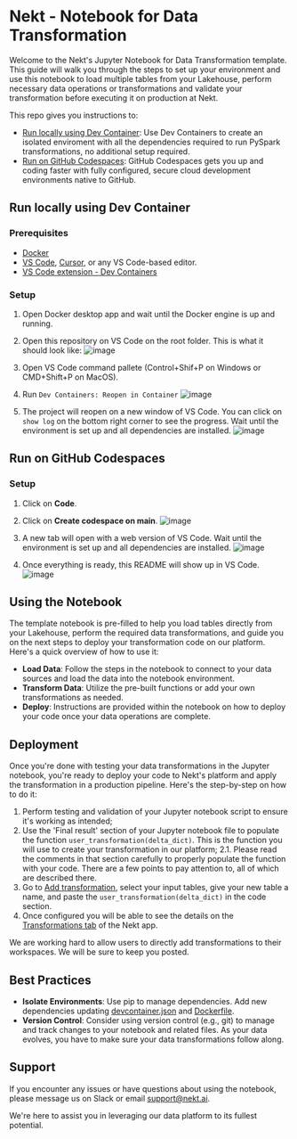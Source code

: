 # Nekt - Notebook for Data Transformation

Welcome to the Nekt's Jupyter Notebook for Data Transformation template. This guide will walk you through the steps to set up your environment and use this notebook to load multiple tables from your Lakehouse, perform necessary data operations or transformations and validate your transformation before executing it on production at Nekt.

This repo gives you instructions to:
- [Run locally using Dev Container](https://github.com/nektcom/nekt-dev-container?tab=readme-ov-file#run-locally-using-dev-container): Use Dev Containers to create an isolated enviroment with all the dependencies required to run PySpark transformations, no additional setup required.
- [Run on GitHub Codespaces](https://github.com/nektcom/nekt-dev-container?tab=readme-ov-file#run-on-github-codespaces): GitHub Codespaces gets you up and coding faster with fully configured, secure cloud development environments native to GitHub.

## Run locally using Dev Container

### Prerequisites

- [Docker](https://www.docker.com/get-started/)
- [VS Code](https://code.visualstudio.com/download), [Cursor](https://www.cursor.com/), or any VS Code-based editor.
- [VS Code extension - Dev Containers](https://marketplace.visualstudio.com/items?itemName=ms-vscode-remote.remote-containers)

### Setup

1. Open Docker desktop app and wait until the Docker engine is up and running.
2. Open this repository on VS Code on the root folder. This is what it should look like:
![image](https://github.com/user-attachments/assets/cf9adf68-4367-486e-8153-c0d222e0ae65)


3. Open VS Code command pallete (Control+Shif+P on Windows or CMD+Shift+P on MacOS).
4. Run `Dev Containers: Reopen in Container`
![image](https://github.com/user-attachments/assets/1f3ab775-0f34-4ef9-bcfd-7d4e2e2e2c26)

5. The project will reopen on a new window of VS Code. You can click on `show log` on the bottom right corner to see the progress. Wait until the environment is set up and all dependencies are installed.
   ![image](https://github.com/user-attachments/assets/55b17002-bf87-456d-8519-9a9d1447cd1a)

## Run on GitHub Codespaces

### Setup

1. Click on **Code**.
2. Click on **Create codespace on main**.
![image](https://github.com/user-attachments/assets/2fcaefc3-eb01-4de7-82e3-8f824657e10c)

3. A new tab will open with a web version of VS Code. Wait until the environment is set up and all dependencies are installed.
![image](https://github.com/user-attachments/assets/9feb9888-c767-401b-9f2d-de109d95c840)

4. Once everything is ready, this README will show up in VS Code.
![image](https://github.com/user-attachments/assets/8366f425-685a-4de7-b681-c37b22164dce)

## Using the Notebook

The template notebook is pre-filled to help you load tables directly from your Lakehouse, perform the required data transformations, and guide you on the next steps to deploy your transformation code on our platform. Here's a quick overview of how to use it:

- **Load Data**: Follow the steps in the notebook to connect to your data sources and load the data into the notebook environment.
- **Transform Data**: Utilize the pre-built functions or add your own transformations as needed.
- **Deploy**: Instructions are provided within the notebook on how to deploy your code once your data operations are complete.

## Deployment

Once you're done with testing your data transformations in the Jupyter notebook, you're ready to deploy your code to Nekt's platform and apply the transformation in a production pipeline. Here's the step-by-step on how to do it:

1. Perform testing and validation of your Jupyter notebook script to ensure it's working as intended;
2. Use the 'Final result' section of your Jupyter notebook file to populate the function `user_transformation(delta_dict)`. This is the function you will use to create your transformation in our platform;
   2.1. Please read the comments in that section carefully to properly populate the function with your code. There are a few points to pay attention to, all of which are described there.
3. Go to [Add transformation](https://app.nekt.ai/transformations/add-transformation), select your input tables, give your new table a name, and paste the `user_transformation(delta_dict)` in the code section.
5. Once configured you will be able to see the details on the [Transformations tab](https://app.nekt.ai/transformations) of the Nekt app.

We are working hard to allow users to directly add transformations to their workspaces. We will be sure to keep you posted.

## Best Practices

- **Isolate Environments**: Use pip to manage dependencies. Add new dependencies updating [devcontainer.json](.devcontainer/devcontainer.json#L21) and [Dockerfile](.devcontainer/Dockerfile#L18).
- **Version Control**: Consider using version control (e.g., git) to manage and track changes to your notebook and related files. As your data evolves, you have to make sure your data transformations follow along.

## Support

If you encounter any issues or have questions about using the notebook, please message us on Slack or email <support@nekt.ai>.

We're here to assist you in leveraging our data platform to its fullest potential.
